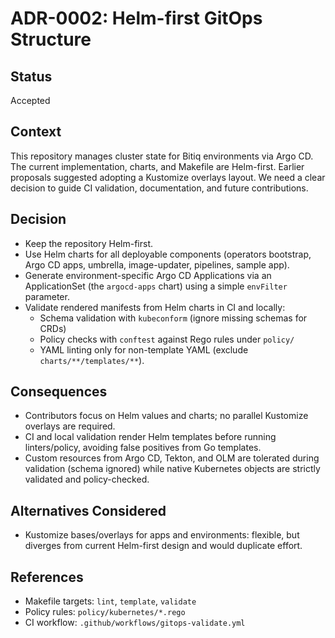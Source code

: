 # ADR-0002: Helm-first GitOps Structure

## Status
Accepted

## Context
This repository manages cluster state for Bitiq environments via Argo CD. The current implementation, charts, and Makefile are Helm-first. Earlier proposals suggested adopting a Kustomize overlays layout. We need a clear decision to guide CI validation, documentation, and future contributions.

## Decision
- Keep the repository Helm-first.
- Use Helm charts for all deployable components (operators bootstrap, Argo CD apps, umbrella, image-updater, pipelines, sample app).
- Generate environment-specific Argo CD Applications via an ApplicationSet (the `argocd-apps` chart) using a simple `envFilter` parameter.
- Validate rendered manifests from Helm charts in CI and locally:
  - Schema validation with `kubeconform` (ignore missing schemas for CRDs)
  - Policy checks with `conftest` against Rego rules under `policy/`
  - YAML linting only for non-template YAML (exclude `charts/**/templates/**`).

## Consequences
- Contributors focus on Helm values and charts; no parallel Kustomize overlays are required.
- CI and local validation render Helm templates before running linters/policy, avoiding false positives from Go templates.
- Custom resources from Argo CD, Tekton, and OLM are tolerated during validation (schema ignored) while native Kubernetes objects are strictly validated and policy-checked.

## Alternatives Considered
- Kustomize bases/overlays for apps and environments: flexible, but diverges from current Helm-first design and would duplicate effort.

## References
- Makefile targets: `lint`, `template`, `validate`
- Policy rules: `policy/kubernetes/*.rego`
- CI workflow: `.github/workflows/gitops-validate.yml`

